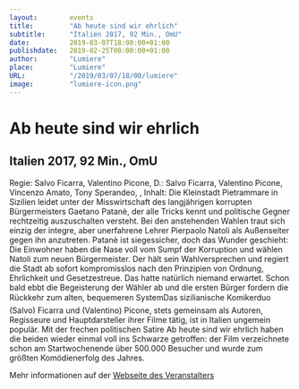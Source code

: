 ```yaml
---
layout:        events
title:         "Ab heute sind wir ehrlich"
subtitle:      "Italien 2017, 92 Min., OmU"
date:          2019-03-07T18:00:00+01:00
publishdate:   2019-02-25T00:00:00+01:00
author:        "Lumiere"
place:         "Lumiere"
URL:           "/2019/03/07/18/00/lumiere"
image:         "lumiere-icon.png"
---
```


Ab heute sind wir ehrlich
===========

Italien 2017, 92 Min., OmU
-----------

Regie: Salvo Ficarra, Valentino Picone, D.: Salvo Ficarra, Valentino Picone, Vincenzo Amato, Tony Sperandeo, , Inhalt: Die Kleinstadt Pietrammare in Sizilien leidet unter der Misswirtschaft des langjährigen korrupten Bürgermeisters Gaetano Patanè, der alle Tricks kennt und politische Gegner rechtzeitig auszuschalten versteht. Bei den anstehenden Wahlen traut sich einzig der integre, aber unerfahrene Lehrer Pierpaolo Natoli als Außenseiter gegen ihn anzutreten. Patanè ist siegessicher, doch das Wunder geschieht: Die Einwohner haben die Nase voll vom Sumpf der Korruption und wählen Natoli zum neuen Bürgermeister. Der hält sein Wahlversprechen und regiert die Stadt ab sofort kompromisslos nach den Prinzipien von Ordnung, Ehrlichkeit und Gesetzestreue. Das hatte natürlich niemand erwartet. Schon bald ebbt die Begeisterung der Wähler ab und die ersten Bürger fordern die Rückkehr zum alten, bequemeren SystemDas sizilianische Komikerduo (Salvo) Ficarra und (Valentino) Picone, stets gemeinsam als Autoren, Regisseure und Hauptdarsteller ihrer Filme tätig, ist in Italien ungemein populär. Mit der frechen politischen Satire Ab heute sind wir ehrlich haben die beiden wieder einmal voll ins Schwarze getroffen:  der Film verzeichnete schon am Startwochenende über 500.000 Besucher und wurde zum größten Komödienerfolg des Jahres.

Mehr informationen auf der [Webseite des Veranstalters](http://www.lumiere.de/19/03/abheute.htm)
